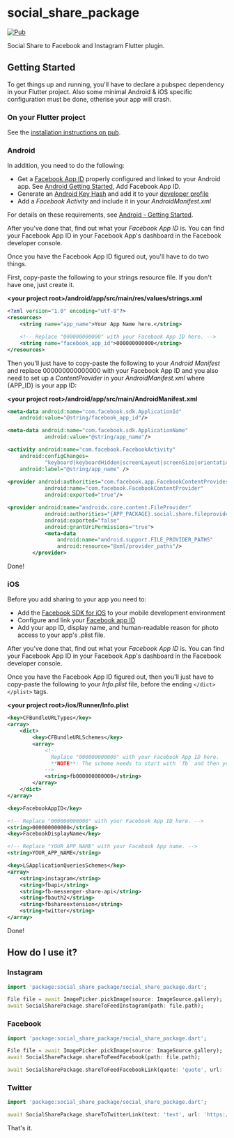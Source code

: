 # social_share_package

[![Pub](https://img.shields.io/pub/v/social_share_package.svg?color=blue)](https://pub.dartlang.org/packages/social_share_package)

Social Share to Facebook and Instagram Flutter plugin.

## Getting Started

To get things up and running, you'll have to declare a pubspec dependency in your Flutter project.
Also some minimal Android & iOS specific configuration must be done, otherise your app will crash.

### On your Flutter project

See the [installation instructions on pub](https://pub.dartlang.org/packages/social_share_package#-installing-tab-).

### Android

In addition, you need to do the following:
- Get a [Facebook App ID](https://developers.facebook.com/apps) properly configured and linked to your Android app. See [Android Getting Started](https://developers.facebook.com/docs/android/getting-started#app_id), Add Facebook App ID.
- Generate an [Android Key Hash](https://developers.facebook.com/docs/android/getting-started#create_hash) and add it to your [developer profile](https://developers.facebook.com/settings/developer/contact/)
- Add a _Facebook Activity_ and include it in your _AndroidManifest.xml_

For details on these requirements, see [Android - Getting Started](https://developers.facebook.com/docs/android/getting-started).

After you've done that, find out what your _Facebook App ID_ is. You can find your Facebook App ID in your Facebook App's dashboard in the Facebook developer console.

Once you have the Facebook App ID figured out, you'll have to do two things.

First, copy-paste the following to your strings resource file. If you don't have one, just create it.

**\<your project root\>/android/app/src/main/res/values/strings.xml**

```xml
<?xml version="1.0" encoding="utf-8"?>
<resources>
    <string name="app_name">Your App Name here.</string>

    <!-- Replace "000000000000" with your Facebook App ID here. -->
    <string name="facebook_app_id">000000000000</string>
</resources>
```

Then you'll just have to copy-paste the following to your _Android Manifest_ and replace 000000000000000 with your Facebook App ID and you also need to set up a _ContentProvider_ in your _AndroidManifest.xml_ where {APP_ID} is your app ID:

**\<your project root\>/android/app/src/main/AndroidManifest.xml**

```xml
<meta-data android:name="com.facebook.sdk.ApplicationId"
    android:value="@string/facebook_app_id"/>

<meta-data android:name="com.facebook.sdk.ApplicationName"
            android:value="@string/app_name"/>

<activity android:name="com.facebook.FacebookActivity"
    android:configChanges=
            "keyboard|keyboardHidden|screenLayout|screenSize|orientation"
    android:label="@string/app_name" />
    
<provider android:authorities="com.facebook.app.FacebookContentProvider{FACEBOOK_APP_ID}"
            android:name="com.facebook.FacebookContentProvider"
            android:exported="true"/>

<provider android:name="androidx.core.content.FileProvider"
            android:authorities="{APP_PACKAGE}.social.share.fileprovider"
            android:exported="false"
            android:grantUriPermissions="true">
            <meta-data
                android:name="android.support.FILE_PROVIDER_PATHS"
                android:resource="@xml/provider_paths"/>
        </provider>
```

Done!

### iOS

Before you add sharing to your app you need to:
- Add the [Facebook SDK for iOS](https://developers.facebook.com/docs/ios) to your mobile development environment
- Configure and link your [Facebook app ID](https://developers.facebook.com/apps)
- Add your app ID, display name, and human-readable reason for photo access to your app's .plist file.

After you've done that, find out what your _Facebook App ID_ is. You can find your Facebook App ID in your Facebook App's dashboard in the Facebook developer console.

Once you have the Facebook App ID figured out, then you'll just have to copy-paste the following to your _Info.plist_ file, before the ending `</dict></plist>` tags.

**\<your project root\>/ios/Runner/Info.plist**

```xml
<key>CFBundleURLTypes</key>
<array>
    <dict>
        <key>CFBundleURLSchemes</key>
        <array>
            <!--
              Replace "000000000000" with your Facebook App ID here.
              **NOTE**: The scheme needs to start with `fb` and then your ID.
            -->
            <string>fb000000000000</string>
        </array>
    </dict>
</array>

<key>FacebookAppID</key>

<!-- Replace "000000000000" with your Facebook App ID here. -->
<string>000000000000</string>
<key>FacebookDisplayName</key>

<!-- Replace "YOUR_APP_NAME" with your Facebook App name. -->
<string>YOUR_APP_NAME</string>

<key>LSApplicationQueriesSchemes</key>
<array>
    <string>instagram</string>
    <string>fbapi</string>
    <string>fb-messenger-share-api</string>
    <string>fbauth2</string>
    <string>fbshareextension</string>
    <string>twitter</string>
</array>
```

Done!

## How do I use it?

### Instagram
```dart
import 'package:social_share_package/social_share_package.dart';

File file = await ImagePicker.pickImage(source: ImageSource.gallery);
await SocialSharePackage.shareToFeedInstagram(path: file.path);
```

### Facebook
```dart
import 'package:social_share_package/social_share_package.dart';

File file = await ImagePicker.pickImage(source: ImageSource.gallery);
await SocialSharePackage.shareToFeedFacebook(path: file.path);

await SocialSharePackage.shareToFeedFacebookLink(quote: 'quote', url: 'https://flutter.dev');
```

### Twitter
```dart
import 'package:social_share_package/social_share_package.dart';

await SocialSharePackage.shareToTwitterLink(text: 'text', url: 'https://flutter.dev');
```

That's it.